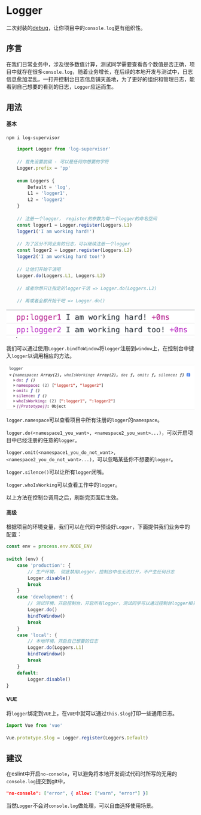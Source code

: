 # Logger

二次封装的[debug](https://github.com/visionmedia/debug)，让你项目中的`console.log`更有组织性。

## 序言
在我们日常业务中，涉及很多数值计算，测试同学需要查看各个数值是否正确，项目中就存在很多`console.log`，随着业务增长，在后续的本地开发与测试中，日志信息愈加混乱，一打开控制台日志信息铺天盖地，为了更好的组织和管理日志，能看到自己想要的看到的日志，`Logger`应运而生。

## 用法

#### 基本
```npm i log-supervisor```

```typescript
    import Logger from 'log-supervisor'
    
    // 首先设置前缀 - 可以是任何你想要的字符
    Logger.prefix = 'pp'

    enum Loggers {
        Default = 'log',
        L1 = 'logger1',
        L2 = 'logger2'
    }

    // 注册一个logger， register的参数为每一个logger的命名空间
    const logger1 = Logger.register(Loggers.L1)
    logger1('I am working hard!')

    // 为了区分不同业务的日志，可以继续注册一个logger
    const logger2 = Logger.register(Loggers.L2)
    logger2('I am working hard too!')

    // 让他们开始干活吧
    Logger.do(Loggers.L1, Loggers.L2)

    // 或者你想只让指定的logger干活 => Logger.do(Loggers.L2)

    // 再或者全都开始干吧 => Logger.do()
```
![结果1](README.IMG/result1.png)

我们可以通过使用`Logger.bindToWindow`将`logger`注册到`window`上，在控制台中键入`logger`以调用相应的方法。

![结果2](README.IMG/result2.png)

`logger.namespace`可以查看项目中所有注册的`logger`的`namespace`。

`logger.do(<namespace1_you_want>, <namespace2_you_want>...)`，可以开启项目中已经注册的任意的`logger`。

`logger.omit(<namespace1_you_do_not_want>, <namespace2_you_do_not_want>...)`，可以忽略某些你不想要的`logger`。

`logger.silence()`可以让所有`logger`闭嘴。

`logger.whoIsWorking`可以查看工作中的`logger`。

以上方法在控制台调用之后，刷新完页面后生效。

#### 高级

根据项目的环境变量，我们可以在代码中预设好`Logger`，下面提供我们业务中的配置：
```typescript
const env = process.env.NODE_ENV

switch (env) {
    case 'production': {
        // 生产环境， 彻底禁用Logger，控制台中也无法打开，不产生任何日志
        Logger.disable()
        break
    }
    case 'development': {
        // 测试环境，开启控制台，开启所有logger，测试同学可以通过控制台logger相关命令，自由掌控
        Logger.do()
        bindToWindow()
        break
    }
    case 'local': {
        // 本地环境，开启自己想要的日志
        Logger.do(Loggers.L1)
        bindToWindow()
        break
    }
    default:
        Logger.disable()
}
```

#### VUE
将`logger`绑定到`VUE`上，在`VUE`中就可以通过`this.$log`打印一些通用日志。
```typescript
import Vue from 'vue'

Vue.prototype.$log = Logger.register(Loggers.Default)
```

## 建议
在eslint中开启`no-console`，可以避免将本地开发调试代码时所写的无用的`console.log`提交到git中，
```json
"no-console": ["error", { allow: ["warn", "error"] }]
```
当然`Logger`不会对`console.log`做处理，可以自由选择使用场景。